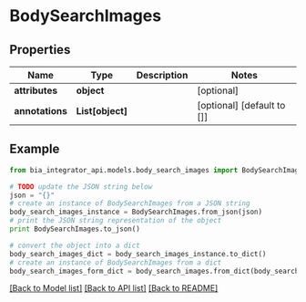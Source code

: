 # BodySearchImages


## Properties
Name | Type | Description | Notes
------------ | ------------- | ------------- | -------------
**attributes** | **object** |  | [optional] 
**annotations** | **List[object]** |  | [optional] [default to []]

## Example

```python
from bia_integrator_api.models.body_search_images import BodySearchImages

# TODO update the JSON string below
json = "{}"
# create an instance of BodySearchImages from a JSON string
body_search_images_instance = BodySearchImages.from_json(json)
# print the JSON string representation of the object
print BodySearchImages.to_json()

# convert the object into a dict
body_search_images_dict = body_search_images_instance.to_dict()
# create an instance of BodySearchImages from a dict
body_search_images_form_dict = body_search_images.from_dict(body_search_images_dict)
```
[[Back to Model list]](../README.md#documentation-for-models) [[Back to API list]](../README.md#documentation-for-api-endpoints) [[Back to README]](../README.md)


